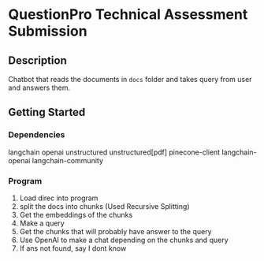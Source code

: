 # QuestionPro Technical Assessment Submission


## Description

Chatbot that reads the documents in ```docs``` folder and takes query from user and answers them.  

## Getting Started

### Dependencies

langchain
openai
unstructured
unstructured[pdf]
pinecone-client
langchain-openai
langchain-community

### Program

1) Load direc into program
2) split the docs into chunks (Used Recursive Splitting)
3) Get the embeddings of the chunks
4) Make a query
5) Get the chunks that will probably have answer to the query
6) Use OpenAI to make a chat depending on the chunks and query
7) If ans not found, say I dont know